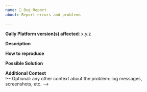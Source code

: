 ```yaml
---
name: 🐛 Bug Report
about: Report errors and problems

---
```


**Gally Platform version(s) affected**: x.y.z

**Description**  
<!-- A clear and concise description of the problem. -->

**How to reproduce**  
<!-- Code and/or config needed to reproduce the problem. If it's a complex bug,
     create a dedicated GitHub repository. -->

**Possible Solution**  
<!--- Optional: only if you have suggestions on a fix/reason for the bug. -->

**Additional Context**  
!-- Optional: any other context about the problem: log messages, screenshots, etc. -->
